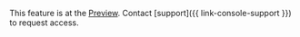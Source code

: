 This feature is at the [Preview](../overview/concepts/launch-stages.md). Contact [support]({{ link-console-support }}) to request access.
